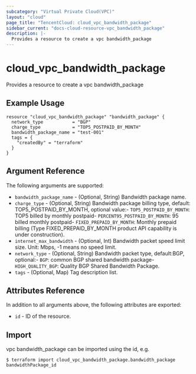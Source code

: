```yaml
---
subcategory: "Virtual Private Cloud(VPC)"
layout: "cloud"
page_title: "TencentCloud: cloud_vpc_bandwidth_package"
sidebar_current: "docs-cloud-resource-vpc_bandwidth_package"
description: |-
  Provides a resource to create a vpc bandwidth_package
---
```


# cloud_vpc_bandwidth_package

Provides a resource to create a vpc bandwidth_package

## Example Usage

```hcl
resource "cloud_vpc_bandwidth_package" "bandwidth_package" {
  network_type           = "BGP"
  charge_type            = "TOP5_POSTPAID_BY_MONTH"
  bandwidth_package_name = "test-001"
  tags = {
    "createdBy" = "terraform"
  }
}
```

## Argument Reference

The following arguments are supported:

* `bandwidth_package_name` - (Optional, String) Bandwidth package name.
* `charge_type` - (Optional, String) Bandwidth package billing type, default: TOP5_POSTPAID_BY_MONTH, optional value:- `TOP5_POSTPAID_BY_MONTH`: TOP5 billed by monthly postpaid- `PERCENT95_POSTPAID_BY_MONTH`: 95 billed monthly postpaid- `FIXED_PREPAID_BY_MONTH`: Monthly prepaid billing (Type FIXED_PREPAID_BY_MONTH product API capability is under construction).
* `internet_max_bandwidth` - (Optional, Int) Bandwidth packet speed limit size. Unit: Mbps, -1 means no speed limit.
* `network_type` - (Optional, String) Bandwidth packet type, default:BGP, optional:- `BGP`: common BGP shared bandwidth package- `HIGH_QUALITY_BGP`: Quality BGP Shared Bandwidth Package.
* `tags` - (Optional, Map) Tag description list.

## Attributes Reference

In addition to all arguments above, the following attributes are exported:

* `id` - ID of the resource.



## Import

vpc bandwidth_package can be imported using the id, e.g.
```
$ terraform import cloud_vpc_bandwidth_package.bandwidth_package bandwidthPackage_id
```

